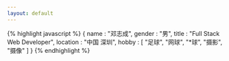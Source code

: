 ```yaml
---
layout: default
---
```


{% highlight javascript %}
{
  name      : "邓志成",
  gender    : "男",
  title     : "Full Stack Web Developer",
  location  : "中国 深圳",
  hobby     : [
                "足球", "网球", "*球",
                "摄影", "摄像"
              ]
}
{% endhighlight %}